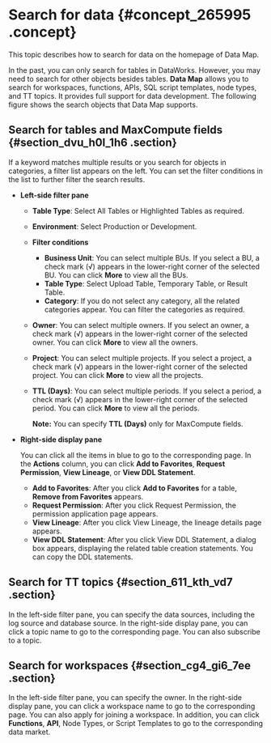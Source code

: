 # Search for data {#concept_265995 .concept}

This topic describes how to search for data on the homepage of Data Map.

In the past, you can only search for tables in DataWorks. However, you may need to search for other objects besides tables. **Data Map** allows you to search for workspaces, functions, APIs, SQL script templates, node types, and TT topics. It provides full support for data development. The following figure shows the search objects that Data Map supports.

## Search for tables and MaxCompute fields {#section_dvu_h0l_1h6 .section}

If a keyword matches multiple results or you search for objects in categories, a filter list appears on the left. You can set the filter conditions in the list to further filter the search results.

-   **Left-side filter pane** 
    -   **Table Type**: Select All Tables or Highlighted Tables as required.
    -   **Environment**: Select Production or Development.
    -   **Filter conditions** 
        -   **Business Unit**: You can select multiple BUs. If you select a BU, a check mark \(√\) appears in the lower-right corner of the selected BU. You can click **More** to view all the BUs.
        -   **Table Type**: Select Upload Table, Temporary Table, or Result Table.
        -   **Category**: If you do not select any category, all the related categories appear. You can filter the categories as required.
    -   **Owner**: You can select multiple owners. If you select an owner, a check mark \(√\) appears in the lower-right corner of the selected owner. You can click **More** to view all the owners.
    -   **Project**: You can select multiple projects. If you select a project, a check mark \(√\) appears in the lower-right corner of the selected project. You can click **More** to view all the projects.
    -   **TTL \(Days\)**: You can select multiple periods. If you select a period, a check mark \(√\) appears in the lower-right corner of the selected period. You can click **More** to view all the periods.

        **Note:** You can specify **TTL \(Days\)** only for MaxCompute fields.

-   **Right-side display pane** 

    You can click all the items in blue to go to the corresponding page. In the **Actions** column, you can click **Add to Favorites**, **Request Permission**, **View Lineage**, or **View DDL Statement**.

    -   **Add to Favorites**: After you click **Add to Favorites** for a table, **Remove from Favorites** appears.
    -   **Request Permission**: After you click Request Permission, the permission application page appears.
    -   **View Lineage**: After you click View Lineage, the lineage details page appears.
    -   **View DDL Statement**: After you click View DDL Statement, a dialog box appears, displaying the related table creation statements. You can copy the DDL statements.

## Search for TT topics {#section_611_kth_vd7 .section}

In the left-side filter pane, you can specify the data sources, including the log source and database source. In the right-side display pane, you can click a topic name to go to the corresponding page. You can also subscribe to a topic.

## Search for workspaces {#section_cg4_gi6_7ee .section}

In the left-side filter pane, you can specify the owner. In the right-side display pane, you can click a workspace name to go to the corresponding page. You can also apply for joining a workspace. In addition, you can click **Functions**, **API**, Node Types, or Script Templates to go to the corresponding data market.

